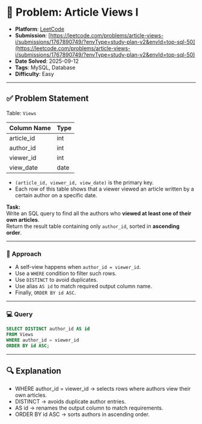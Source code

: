 # 🧲 Problem: Article Views I

- **Platform**: [LeetCode](https://leetcode.com/problems/article-views-i/description/?envType=study-plan-v2&envId=top-sql-50)
- **Submission**: [https://leetcode.com/problems/article-views-i/submissions/1767890749/?envType=study-plan-v2&envId=top-sql-50](https://leetcode.com/problems/article-views-i/submissions/1767890749/?envType=study-plan-v2&envId=top-sql-50)
- **Date Solved**: 2025-09-12
- **Tags**: MySQL, Database
- **Difficulty**: Easy

---

## ✅ Problem Statement
Table: `Views`  

| Column Name | Type    |
|-------------|---------|
| article_id  | int     |
| author_id   | int     |
| viewer_id   | int     |
| view_date   | date    |

- `(article_id, viewer_id, view_date)` is the primary key.  
- Each row of this table shows that a viewer viewed an article written by a certain author on a specific date.  

**Task:**  
Write an SQL query to find all the authors who **viewed at least one of their own articles**.  
Return the result table containing only `author_id`, sorted in **ascending order**.  

---

### 📝 Approach  
- A self-view happens when `author_id = viewer_id`.  
- Use a `WHERE` condition to filter such rows.  
- Use `DISTINCT` to avoid duplicates.  
- Use alias `AS id` to match required output column name.  
- Finally, `ORDER BY id ASC`.  

---

### 💻 Query  
```sql
SELECT DISTINCT author_id AS id
FROM Views
WHERE author_id = viewer_id
ORDER BY id ASC;
```

---

## 🔍 Explanation

- WHERE author_id = viewer_id → selects rows where authors view their own articles.
- DISTINCT → avoids duplicate author entries.
- AS id → renames the output column to match requirements.
- ORDER BY id ASC → sorts authors in ascending order.
